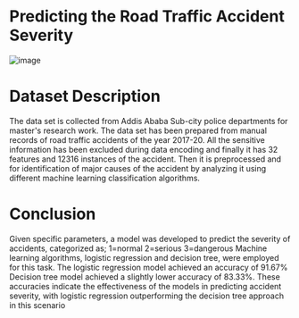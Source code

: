 # Predicting the Road Traffic Accident Severity

![image](https://github.com/nishantsingha13/Traffic-injury-detection/assets/103675762/cfcf1173-f741-4ead-94f2-aaaa70811e23)

# Dataset Description
The data set is collected from Addis Ababa Sub-city police departments for master's research work. The data set has been prepared from manual records of road traffic accidents of the year 2017-20. 
All the sensitive information has been excluded during data encoding and finally it has 32 features and 12316 instances of the accident. Then it is preprocessed and for identification of major
causes of the accident by analyzing it using different machine learning classification algorithms.

# Conclusion
Given specific parameters, a model was developed to predict the severity of accidents, categorized as;
1=normal 
2=serious
3=dangerous
Machine learning algorithms, logistic regression and decision tree, were employed for this task. 
The logistic regression model achieved an accuracy of 91.67%
Decision tree model achieved a slightly lower accuracy of 83.33%. 
These accuracies indicate the effectiveness of the models in predicting accident severity, with logistic regression outperforming the decision tree approach in this scenario
